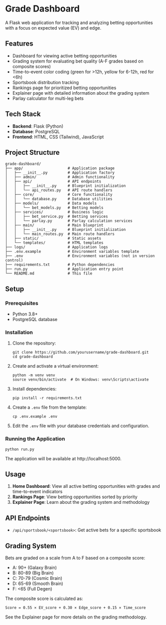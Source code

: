 # Grade Dashboard

A Flask web application for tracking and analyzing betting opportunities with a focus on expected value (EV) and edge.

## Features

- Dashboard for viewing active betting opportunities
- Grading system for evaluating bet quality (A-F grades based on composite scores)
- Time-to-event color coding (green for >12h, yellow for 6-12h, red for <6h)
- Sportsbook distribution tracking
- Rankings page for prioritized betting opportunities
- Explainer page with detailed information about the grading system
- Parlay calculator for multi-leg bets

## Tech Stack

- **Backend**: Flask (Python)
- **Database**: PostgreSQL
- **Frontend**: HTML, CSS (Tailwind), JavaScript

## Project Structure

```
grade-dashboard/
├── app/                    # Application package
│   ├── __init__.py         # Application factory
│   ├── admin/              # Admin functionality
│   ├── api/                # API endpoints
│   │   ├── __init__.py     # Blueprint initialization
│   │   └── api_routes.py   # API route handlers
│   ├── core/               # Core functionality
│   │   └── database.py     # Database utilities
│   ├── models/             # Data models
│   │   └── bet_models.py   # Betting models
│   ├── services/           # Business logic
│   │   ├── bet_service.py  # Betting services
│   │   └── parlay.py       # Parlay calculation services
│   ├── main/               # Main blueprint
│   │   ├── __init__.py     # Blueprint initialization
│   │   └── main_routes.py  # Main route handlers
│   ├── static/             # Static assets
│   └── templates/          # HTML templates
├── logs/                   # Application logs
├── .env.example            # Environment variables template
├── .env                    # Environment variables (not in version control)
├── requirements.txt        # Python dependencies
├── run.py                  # Application entry point
└── README.md               # This file
```

## Setup

### Prerequisites

- Python 3.8+
- PostgreSQL database

### Installation

1. Clone the repository:
   ```
   git clone https://github.com/yourusername/grade-dashboard.git
   cd grade-dashboard
   ```

2. Create and activate a virtual environment:
   ```
   python -m venv venv
   source venv/bin/activate  # On Windows: venv\Scripts\activate
   ```

3. Install dependencies:
   ```
   pip install -r requirements.txt
   ```

4. Create a `.env` file from the template:
   ```
   cp .env.example .env
   ```

5. Edit the `.env` file with your database credentials and configuration.

### Running the Application

```
python run.py
```

The application will be available at http://localhost:5000.

## Usage

1. **Home Dashboard**: View all active betting opportunities with grades and time-to-event indicators
2. **Rankings Page**: View betting opportunities sorted by priority
3. **Explainer Page**: Learn about the grading system and methodology

## API Endpoints

- `/api/sportsbook/<sportsbook>`: Get active bets for a specific sportsbook

## Grading System

Bets are graded on a scale from A to F based on a composite score:
- A: 90+ (Galaxy Brain)
- B: 80-89 (Big Brain)
- C: 70-79 (Cosmic Brain)
- D: 65-69 (Smooth Brain)
- F: <65 (Full Degen)

The composite score is calculated as:
```
Score = 0.55 × EV_score + 0.30 × Edge_score + 0.15 × Time_score
```

See the Explainer page for more details on the grading methodology.
